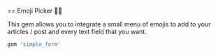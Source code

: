 == Emoji Picker ✌🏻

This gem allows you to integrate a small menu of emojis to add  to your articles / post  and every text field that you want. 

```ruby
gem 'simple_form'
```





